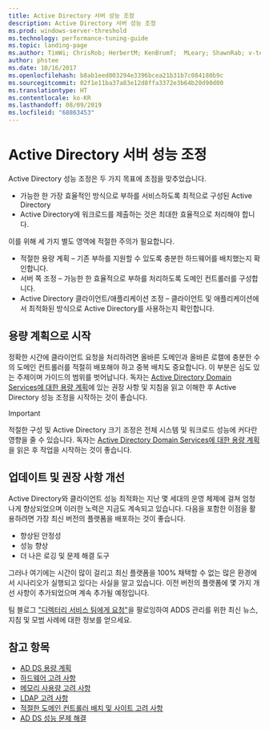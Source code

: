 ```yaml
---
title: Active Directory 서버 성능 조정
description: Active Directory 서버 성능 조정
ms.prod: windows-server-threshold
ms.technology: performance-tuning-guide
ms.topic: landing-page
ms.author: TimWi; ChrisRob; HerbertM; KenBrumf;  MLeary; ShawnRab; v-tea
author: phstee
ms.date: 10/16/2017
ms.openlocfilehash: b8ab1eed003294e3396bcea21b31b7c084180b9c
ms.sourcegitcommit: 02f1e11ba37a83e12d8ffa3372e3b64b20d90d00
ms.translationtype: HT
ms.contentlocale: ko-KR
ms.lasthandoff: 08/09/2019
ms.locfileid: "68863453"
---
```

# <a name="performance-tuning-active-directory-servers"></a>Active Directory 서버 성능 조정

Active Directory 성능 조정은 두 가지 목표에 초점을 맞추었습니다.
- 가능한 한 가장 효율적인 방식으로 부하를 서비스하도록 최적으로 구성된 Active Directory
- Active Directory에 워크로드를 제출하는 것은 최대한 효율적으로 처리해야 합니다.

이를 위해 세 가지 별도 영역에 적절한 주의가 필요합니다.
- 적절한 용량 계획 – 기존 부하를 지원할 수 있도록 충분한 하드웨어를 배치했는지 확인합니다.
- 서버 쪽 조정 – 가능한 한 효율적으로 부하를 처리하도록 도메인 컨트롤러를 구성합니다.
- Active Directory 클라이언트/애플리케이션 조정 – 클라이언트 및 애플리케이션에서 최적화된 방식으로 Active Directory를 사용하는지 확인합니다.

## <a name="start-with-capacity-planning"></a>용량 계획으로 시작

정확한 시간에 클라이언트 요청을 처리하려면 올바른 도메인과 올바른 로캘에 충분한 수의 도메인 컨트롤러를 적절히 배포해야 하고 중복 배치도 중요합니다. 이 부분은 심도 있는 주제이며 가이드의 범위를 벗어납니다. 독자는 [Active Directory Domain Services에 대한 용량 계획](capacity-planning-for-active-directory-domain-services.md)에 있는 권장 사항 및 지침을 읽고 이해한 후 Active Directory 성능 조정을 시작하는 것이 좋습니다.

>[!Important]
> 적절한 구성 및 Active Directory 크기 조정은 전체 시스템 및 워크로드 성능에 커다란 영향을 줄 수 있습니다. 독자는 [Active Directory Domain Services에 대한 용량 계획](capacity-planning-for-active-directory-domain-services.md)을 읽은 후 작업을 시작하는 것이 좋습니다.

## <a name="updates-and-evolving-recommendations"></a>업데이트 및 권장 사항 개선

Active Directory와 클라이언트 성능 최적화는 지난 몇 세대의 운영 체제에 걸쳐 엄청나게 향상되었으며 이러한 노력은 지금도 계속되고 있습니다. 다음을 포함한 이점을 활용하려면 가장 최신 버전의 플랫폼을 배포하는 것이 좋습니다.

- 향상된 안정성
- 성능 향상
- 더 나은 로깅 및 문제 해결 도구

그러나 여기에는 시간이 많이 걸리고 최신 플랫폼을 100% 채택할 수 없는 많은 환경에서 시나리오가 실행되고 있다는 사실을 알고 있습니다. 이전 버전의 플랫폼에 몇 가지 개선 사항이 추가되었으며 계속 추가될 예정입니다.

팀 블로그 ["디렉터리 서비스 팀에게 요청"](https://techcommunity.microsoft.com/t5/Ask-the-Directory-Services-Team/bg-p/AskDS)을 팔로잉하여 ADDS 관리를 위한 최신 뉴스, 지침 및 모범 사례에 대한 정보를 얻으세요.

## <a name="see-also"></a>참고 항목

- [AD DS 용량 계획](capacity-planning-for-active-directory-domain-services.md)
- [하드웨어 고려 사항](hardware-considerations.md)
- [메모리 사용량 고려 사항](memory-usage-considerations.md)
- [LDAP 고려 사항](ldap-considerations.md)
- [적절한 도메인 컨트롤러 배치 및 사이트 고려 사항](site-definition-considerations.md)
- [AD DS 성능 문제 해결](troubleshoot.md)  
  
